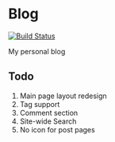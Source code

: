 # Blog

[![Build Status](https://travis-ci.com/asvrada/blog.svg?branch=master)](https://travis-ci.com/asvrada/blog)

My personal blog

## Todo
1. Main page layout redesign
2. Tag support
3. Comment section
4. Site-wide Search
1. No icon for post pages
